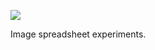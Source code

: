 ![](https://db-feed.s3.us-east-1.amazonaws.com/next-s3-uploads/6b4cc158-194a-4862-9b62-d181d4e14b10/gif-2022-11-26_14-10-37%25402x.gif)

Image spreadsheet experiments. 